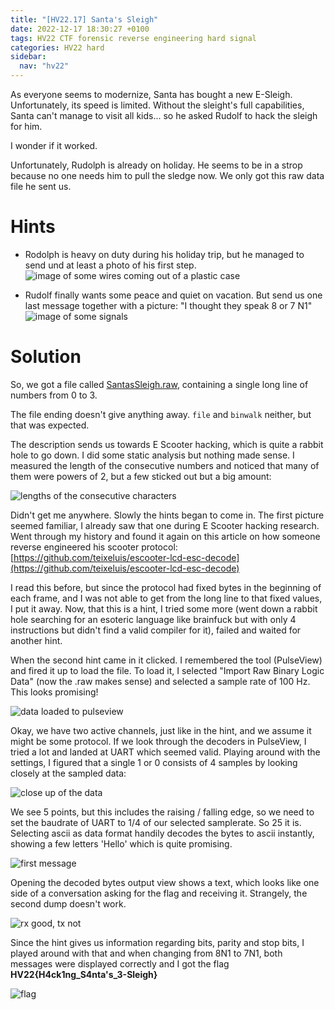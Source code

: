 ```yaml
---
title: "[HV22.17] Santa's Sleigh"
date: 2022-12-17 18:30:27 +0100
tags: HV22 CTF forensic reverse engineering hard signal
categories: HV22 hard
sidebar:
  nav: "hv22"
---
```


As everyone seems to modernize, Santa has bought a new E-Sleigh. Unfortunately, its speed is limited. Without the sleight's full capabilities, Santa can't manage to visit all kids... so he asked Rudolf to hack the sleigh for him.

I wonder if it worked.

Unfortunately, Rudolph is already on holiday. He seems to be in a strop because no one needs him to pull the sledge now. We only got this raw data file he sent us.

# Hints

- Rodolph is heavy on duty during his holiday trip, but he managed to send und at least a photo of his first step.
  ![image of some wires coming out of a plastic case](/assets/hv22/hv22_17_hint1.jpg)

- Rudolf finally wants some peace and quiet on vacation. But send us one last message together with a picture:
  "I thought they speak 8 or 7 N1"
  ![image of some signals](/assets/hv22/hv22_17_hint2.png)

# Solution

So, we got a file called [SantasSleigh.raw](/assets/hv22/hv22_17_SantasSleigh.raw), containing a single long line of numbers from 0 to 3.

The file ending doesn't give anything away. `file` and `binwalk` neither, but that was expected.

The description sends us towards E Scooter hacking, which is quite a rabbit hole to go down. I did some static analysis but nothing made sense. I measured the length of the consecutive numbers and noticed that many of them were powers of 2, but a few sticked out but a big amount:

![lengths of the consecutive characters](/assets/hv22/hv22_17_lengths.png)

Didn't get me anywhere. Slowly the hints began to come in. The first picture seemed familiar, I already saw that one during E Scooter hacking research. Went through my history and found it again on this article on how someone reverse engineered his scooter protocol: [https://github.com/teixeluis/escooter-lcd-esc-decode](https://github.com/teixeluis/escooter-lcd-esc-decode)

I read this before, but since the protocol had fixed bytes in the beginning of each frame, and I was not able to get from the long line to that fixed values, I put it away. Now, that this is a hint, I tried some more (went down a rabbit hole searching for an esoteric language like brainfuck but with only 4 instructions but didn't find a valid compiler for it), failed and waited for another hint.

When the second hint came in it clicked. I remembered the tool (PulseView) and fired it up to load the file. To load it, I selected "Import Raw Binary Logic Data" (now the .raw makes sense) and selected a sample rate of 100 Hz. This looks promising!

![data loaded to pulseview](/assets/hv22/hv22_17_imported.png)

Okay, we have two active channels, just like in the hint, and we assume it might be some protocol. If we look through the decoders in PulseView, I tried a lot and landed at UART which seemed valid. Playing around with the settings, I figured that a single 1 or 0 consists of 4 samples by looking closely at the sampled data:

![close up of the data](/assets/hv22/hv22_17_closeup.png)

We see 5 points, but this includes the raising / falling edge, so we need to set the baudrate of UART to 1/4 of our selected samplerate. So 25 it is. Selecting ascii as data format handily decodes the bytes to ascii instantly, showing a few letters 'Hello' which is quite promising.

![first message](/assets/hv22/hv22_17_hello.png)

Opening the decoded bytes output view shows a text, which looks like one side of a conversation asking for the flag and receiving it. Strangely, the second dump doesn't work.

![rx good, tx not](/assets/hv22/hv22_17_rx.png)

Since the hint gives us information regarding bits, parity and stop bits, I played around with that and when changing from 8N1 to 7N1, both messages were displayed correctly and I got the flag **HV22{H4ck1ng_S4nta's_3-Sleigh}**

![flag](/assets/hv22/hv22_17_flag.png)
